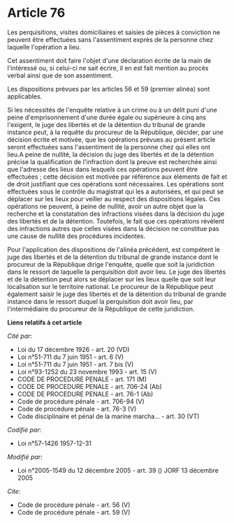 # Article 76

Les perquisitions, visites domiciliaires et saisies de pièces à conviction ne peuvent être effectuées sans l'assentiment
exprès de la personne chez laquelle l'opération a lieu. 

Cet assentiment doit faire l'objet d'une déclaration écrite de la main de l'intéressé ou, si celui-ci ne sait écrire, il en
est fait mention au procès verbal ainsi que de son assentiment. 

Les dispositions prévues par les articles 56 et 59 (premier alinéa) sont applicables. 

Si les nécessités de l'enquête relative à un crime ou à un délit puni d'une peine d'emprisonnement d'une durée égale ou
supérieure à cinq ans l'exigent, le juge des libertés et de la détention du tribunal de grande instance peut, à la requête du
procureur de la République, décider, par une décision écrite et motivée, que les opérations prévues au présent article seront
effectuées sans l'assentiment de la personne chez qui elles ont lieu.A peine de nullité, la décision du juge des libertés et
de la détention précise la qualification de l'infraction dont la preuve est recherchée ainsi que l'adresse des lieux dans
lesquels ces opérations peuvent être effectuées ; cette décision est motivée par référence aux éléments de fait et de droit
justifiant que ces opérations sont nécessaires. Les opérations sont effectuées sous le contrôle du magistrat qui les a
autorisées, et qui peut se déplacer sur les lieux pour veiller au respect des dispositions légales. Ces opérations ne
peuvent, à peine de nullité, avoir un autre objet que la recherche et la constatation des infractions visées dans la décision
du juge des libertés et de la détention. Toutefois, le fait que ces opérations révèlent des infractions autres que celles
visées dans la décision ne constitue pas une cause de nullité des procédures incidentes. 

Pour l'application des dispositions de l'alinéa précédent, est compétent le juge des libertés et de la détention du tribunal
de grande instance dont le procureur de la République dirige l'enquête, quelle que soit la juridiction dans le ressort de
laquelle la perquisition doit avoir lieu. Le juge des libertés et de la détention peut alors se déplacer sur les lieux quelle
que soit leur localisation sur le territoire national. Le procureur de la République peut également saisir le juge des
libertés et de la détention du tribunal de grande instance dans le ressort duquel la perquisition doit avoir lieu, par
l'intermédiaire du procureur de la République de cette juridiction.

**Liens relatifs à cet article**

_Cité par_:

  - Loi du 17 décembre 1926 - art. 20 (VD)
  - Loi n°51-711 du 7 juin 1951 - art. 6 (V)
  - Loi n°51-711 du 7 juin 1951 - art. 7 bis (V)
  - Loi n°93-1252 du 23 novembre 1993 - art. 15 (V)
  - CODE DE PROCEDURE PENALE - art. 171 (M)
  - CODE DE PROCEDURE PENALE - art. 706-24 (Ab)
  - CODE DE PROCEDURE PENALE - art. 76-1 (Ab)
  - Code de procédure pénale - art. 706-94 (V)
  - Code de procédure pénale - art. 76-3 (V)
  - Code disciplinaire et pénal de la marine marcha... - art. 30 (VT)

_Codifié par_:

  - Loi n°57-1426 1957-12-31

_Modifié par_:

  - Loi n°2005-1549 du 12 décembre 2005 - art. 39 () JORF 13 décembre 2005

_Cite_:

  - Code de procédure pénale - art. 56 (V)
  - Code de procédure pénale - art. 59 (V)
